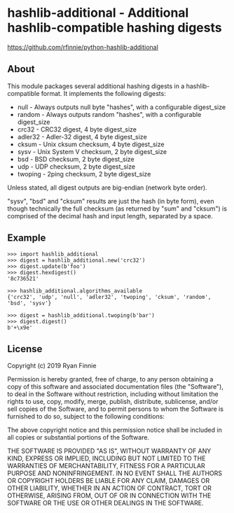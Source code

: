 # hashlib-additional - Additional hashlib-compatible hashing digests

https://github.com/rfinnie/python-hashlib-additional

## About

This module packages several additional hashing digests in a hashlib-compatible format.
It implements the following digests:

* null - Always outputs null byte "hashes", with a configurable digest_size
* random - Always outputs random "hashes", with a configurable digest_size
* crc32 - CRC32 digest, 4 byte digest_size
* adler32 - Adler-32 digest, 4 byte digest_size
* cksum - Unix cksum checksum, 4 byte digest_size
* sysv - Unix System V checksum, 2 byte digest_size
* bsd - BSD checksum, 2 byte digest_size
* udp - UDP checksum, 2 byte digest_size
* twoping - 2ping checksum, 2 byte digest_size

Unless stated, all digest outputs are big-endian (network byte order).

"sysv", "bsd" and "cksum" results are just the hash (in byte form), even though technically the full checksum (as returned by "sum" and "cksum") is comprised of the decimal hash and input length, separated by a space.

## Example

```
>>> import hashlib_additional
>>> digest = hashlib_additional.new('crc32')
>>> digest.update(b'foo')
>>> digest.hexdigest()
'8c736521'

>>> hashlib_additional.algorithms_available
{'crc32', 'udp', 'null', 'adler32', 'twoping', 'cksum', 'random', 'bsd', 'sysv'}

>>> digest = hashlib_additional.twoping(b'bar')
>>> digest.digest()
b'+\x9e'
```

## License

Copyright (c) 2019 Ryan Finnie

Permission is hereby granted, free of charge, to any person obtaining
a copy of this software and associated documentation files (the
"Software"), to deal in the Software without restriction, including
without limitation the rights to use, copy, modify, merge, publish,
distribute, sublicense, and/or sell copies of the Software, and to
permit persons to whom the Software is furnished to do so, subject to
the following conditions:

The above copyright notice and this permission notice shall be
included in all copies or substantial portions of the Software.

THE SOFTWARE IS PROVIDED "AS IS", WITHOUT WARRANTY OF ANY KIND,
EXPRESS OR IMPLIED, INCLUDING BUT NOT LIMITED TO THE WARRANTIES OF
MERCHANTABILITY, FITNESS FOR A PARTICULAR PURPOSE AND NONINFRINGEMENT.
IN NO EVENT SHALL THE AUTHORS OR COPYRIGHT HOLDERS BE LIABLE FOR ANY
CLAIM, DAMAGES OR OTHER LIABILITY, WHETHER IN AN ACTION OF CONTRACT,
TORT OR OTHERWISE, ARISING FROM, OUT OF OR IN CONNECTION WITH THE
SOFTWARE OR THE USE OR OTHER DEALINGS IN THE SOFTWARE.

